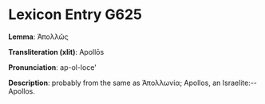 # Lexicon Entry G625

**Lemma**: Ἀπολλῶς

**Transliteration (xlit)**: Apollōs

**Pronunciation**: ap-ol-loce'

**Description**:
probably from the same as Ἀπολλωνία; Apollos, an Israelite:--Apollos.
